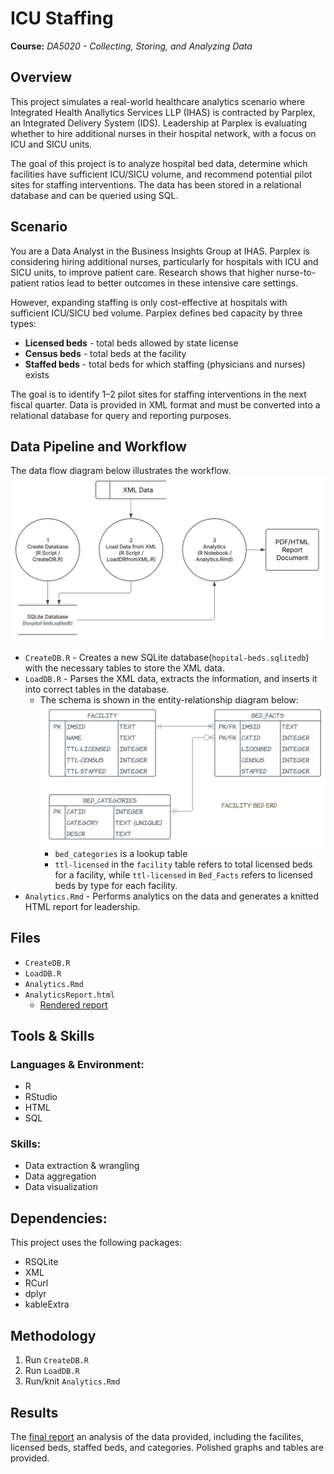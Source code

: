 # ICU Staffing 
**Course:** _DA5020 - Collecting, Storing, and Analyzing Data_

## Overview
This project simulates a real-world healthcare analytics scenario where Integrated Health Anallytics Services LLP (IHAS) is contracted by Parplex, an Integrated Delivery System (IDS). Leadership at Parplex is evaluating whether to hire additional nurses in their hospital network, with a focus on ICU and SICU units.

The goal of this project is to analyze hospital bed data, determine which facilities have sufficient ICU/SICU volume, and recommend potential pilot sites for staffing interventions. The data has been stored in a relational database and can be queried using SQL.

## Scenario
You are a Data Analyst in the Business Insights Group at IHAS. Parplex is considering hiring additional nurses, particularly for hospitals with ICU and SICU units, to improve patient care. Research shows that higher nurse-to-patient ratios lead to better outcomes in these intensive care settings.

However, expanding staffing is only cost-effective at hospitals with sufficient ICU/SICU bed volume. Parplex defines bed capacity by three types:


* **Licensed beds** - total beds allowed by state license
* **Census beds** - total beds at the facility
* **Staffed beds** - total beds for which staffing (physicians and nurses) exists

The goal is to identify 1–2 pilot sites for staffing interventions in the next fiscal quarter. Data is provided in XML format and must be converted into a relational database for query and reporting purposes.

## Data Pipeline and Workflow
The data flow diagram below illustrates the workflow.
![pipeline](pipeline.png)

* `CreateDB.R` - Creates a new SQLite database(`hopital-beds.sqlitedb`) with the necessary tables to store the XML data.
* `LoadDB.R` - Parses the XML data, extracts the information, and inserts it into correct tables in the database.
    * The schema is shown in the entity-relationship diagram below:
    ![schema](schema.png)
        * `bed_categories` is a lookup table
        * `ttl-licensed` in the `facility` table refers to total licensed beds for a facility, while `ttl-licensed` in `Bed_Facts` refers to licensed beds by type for each facility. 
* `Analytics.Rmd` - Performs analytics on the data and generates a knitted HTML report for leadership.

## Files
* `CreateDB.R`
* `LoadDB.R`
* `Analytics.Rmd`
* `AnalyticsReport.html`
    * [Rendered report](https://zoechow24.github.io/icu-staffing/AnalyticsReport.html)

## Tools & Skills
### Languages & Environment: 
* R
* RStudio
* HTML
* SQL

### Skills:
* Data extraction & wrangling 
* Data aggregation
* Data visualization

## Dependencies:
This project uses the following packages:
* RSQLite
* XML
* RCurl
* dplyr
* kableExtra

## Methodology
1. Run `CreateDB.R`
2. Run `LoadDB.R`
3. Run/knit `Analytics.Rmd`

## Results
The [final report](https://zoechow24.github.io/icu-staffing/AnalyticsReport.html) an analysis of the data provided, including the facilites, licensed beds, staffed beds, and categories. Polished graphs and tables are provided.
